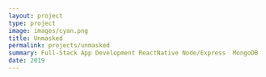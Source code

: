 ```yaml
---
layout: project
type: project
image: images/cyan.png
title: Unmasked
permalink: projects/unmasked
summary: Full-Stack App Development ReactNative Node/Express  MongoDB
date: 2019
---
```

